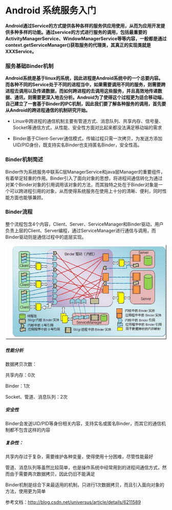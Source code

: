 # Android 系统服务入门

**Android通过Service的方式提供各种各样的服务供应用使用，从而为应用开发提供多种多样的功能。通过service的方式进行服务的调用，包括最重要的ActivityManagerService、WindowManagerService等等内容，一般都是通过context.getServiceManager()获取服务的代理类，其真正的实现类就是XXXService。**

### 服务基础Binder机制

**Android系统是基于linux的系统，因此进程是Android系统中的一个总要内容。而各种不同的Service处于不同的进程当中，如果需要调用不同的服务，则需要跨进程去调用以及传递数据，而如何跨进程的去调用这些服务，并且高效地传递数据、通讯，则需要更深入地去分析。Android为了使得这个过程更为适合移动端，自己建立了一套基于Binder的IPC机制，因此我们要了解各种服务的调用，首先要从Android的跨进程通信的机制研究开始。**

* Linux中跨进程的通信机制主要有管道方式、消息队列、共享内存、信号量、Socket等通信方式，从性能、安全性方面对比起来都没法满足移动端的需求

* Binder基于Client-Server通信模式，传输过程只需一次拷贝，为发送方添加UID/PID身份，既支持实名Binder也支持匿名Binder，安全性高。

### Binder机制简述

Binder作为系统服务中联系C层ManagerService和java层Manager的重要组件，有着举足轻重的作用。Binder引入了面向对象的思想，将进程间通信转化为通过对某个Binder对象的引用调用该对象的方法，而其独特之处在于Binder对象是一个可以跨进程引用的对象，从而使得系统服务在使用上十分的清晰、便利，同时性能方面也能够兼顾。

### Binder流程

整个流程包含4个内容，Client、Server、ServiceManager和Binder驱动，用户负责上层的Client、Server编程，通过ServiceManager进行通信与调用，而Binder驱动则是通信过程中的底层实现。

![Binder](./binder_img.gif)


##### 性能分析

数据拷贝次数：

共享内存：0次

Binder：1次

Socket、管道、消息队列：2次

##### 安全性

Binder会发送UID/PID等身份相关内容，支持实名或匿名Binder，而其它的通信机制都不包含这样的内容

##### 复杂性：

共享内存过于复杂，需要维护各种变量，使得使用十分困难，尽管性能最好

管道、消息队列等虽然比较简单，也是操作系统中经常用到的进程间通信方式，然而由于需要两次数据拷贝，因此仍旧不能满足

Binder机制是综合下来最适用的机制，只进行1次数据拷贝，而且引入面向对象的方法，使用更为简单



参考文档：http://blog.csdn.net/universus/article/details/6211589
